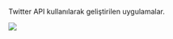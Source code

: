 Twitter API kullanılarak geliştirilen uygulamalar.

![](https://github.com/[oguzcihan]/[TwitterApi_Workspace]/blob/[Main]/AndroidSearchTimeline.png?raw=true)


